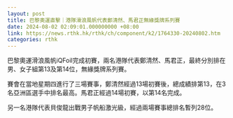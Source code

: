 ```yaml
---
layout: post
title: 巴黎奧運直擊｜港隊滑浪風帆代表鄭清然、馬君正無緣獎牌系列賽
date: 2024-08-02 02:09:01.000000000 +08:00
link: https://news.rthk.hk/rthk/ch/component/k2/1764330-20240802.htm
categories: rthk
---
```


巴黎奧運滑浪風帆iQFoil完成初賽，兩名港隊代表鄭清然、馬君正，最終分別排在男、女子組第13及第14位，無緣獎牌系列賽。

賽會在當地星期四進行了三場賽事，鄭清然經過13場初賽後，總成績排第13，在3名亞洲區選手中排名最高。馬君正經過14場初賽，以第14名完成。

另一名港隊代表貝俊龍出戰男子帆船激光級，經過兩場賽事總排名暫列28位。
